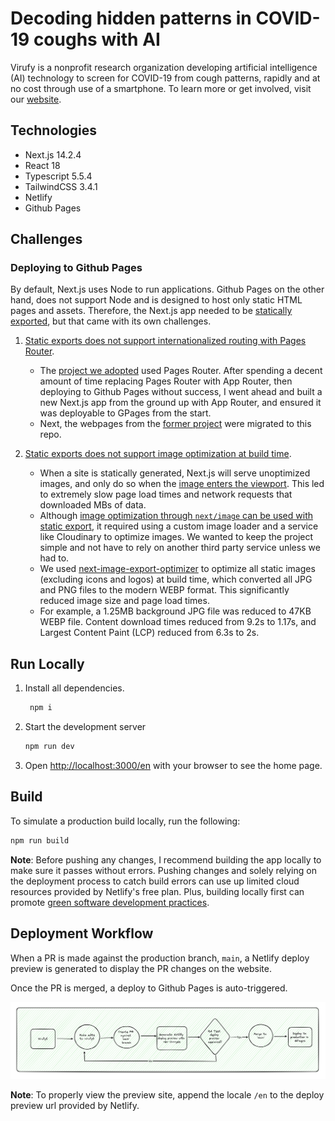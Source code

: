 # Decoding hidden patterns in COVID-19 coughs with AI

Virufy is a nonprofit research organization developing artificial intelligence (AI) technology to screen for COVID-19 from cough patterns, rapidly and at no cost through use of a smartphone. To learn more or get involved, visit our [website](https://gevuong.github.io/minimal-i18n-with-app-route).

## Technologies

- Next.js 14.2.4
- React 18
- Typescript 5.5.4
- TailwindCSS 3.4.1
- Netlify
- Github Pages

## Challenges

### Deploying to Github Pages

By default, Next.js uses Node to run applications. Github Pages on the other hand, does not support Node and is designed to host only static HTML pages and assets. Therefore, the Next.js app needed to be [statically exported](https://nextjs.org/docs/app/building-your-application/deploying/static-exports#configuration), but that came with its own challenges.

1. [Static exports does not support internationalized routing with Pages Router](https://nextjs.org/docs/pages/building-your-application/routing/internationalization#how-does-this-work-with-static-generation).

   - The [project we adopted](https://github.com/virufy6/virufy6.github.io/tree/release) used Pages Router. After spending a decent amount of time replacing Pages Router with App Router, then deploying to Github Pages without success, I went ahead and built a new Next.js app from the ground up with App Router, and ensured it was deployable to GPages from the start.
   - Next, the webpages from the [former project](https://github.com/virufy6/virufy6.github.io/tree/release) were migrated to this repo.

2. [Static exports does not support image optimization at build time](https://github.com/vercel/next.js/discussions/19065).

   - When a site is statically generated, Next.js will serve unoptimized images, and only do so when the [image enters the viewport](https://nextjs.org/docs/pages/building-your-application/optimizing/images). This led to extremely slow page load times and network requests that downloaded MBs of data.
   - Although [image optimization through `next/image` can be used with static export](https://nextjs.org/docs/app/building-your-application/deploying/static-exports#image-optimization), it required using a custom image loader and a service like Cloudinary to optimize images. We wanted to keep the project simple and not have to rely on another third party service unless we had to.
   - We used [next-image-export-optimizer](https://github.com/Niels-IO/next-image-export-optimizer) to optimize all static images (excluding icons and logos) at build time, which converted all JPG and PNG files to the modern WEBP format. This significantly reduced image size and page load times.
   - For example, a 1.25MB background JPG file was reduced to 47KB WEBP file. Content download times reduced from 9.2s to 1.17s, and Largest Content Paint (LCP) reduced from 6.3s to 2s.

## Run Locally

1. Install all dependencies.

   ```bash
    npm i
   ```

2. Start the development server

   ```bash
   npm run dev
   ```

3. Open [http://localhost:3000/en](http://localhost:3000/en) with your browser to see the home page.

## Build

To simulate a production build locally, run the following:

```bash
npm run build
```

**Note**: Before pushing any changes, I recommend building the app locally to make sure it passes without errors. Pushing changes and solely relying on the deployment process to catch build errors can use up limited cloud resources provided by Netlify's free plan. Plus, building locally first can promote [green software development practices](https://github.com/Ha-neu-l/GreenSoftware101HandBook?tab=readme-ov-file).

## Deployment Workflow

When a PR is made against the production branch, `main`, a Netlify deploy preview is generated to display the PR changes on the website.

Once the PR is merged, a deploy to Github Pages is auto-triggered.

![Current Workflow](./public/diagrams/deployment-workflow.png)

**Note**: To properly view the preview site, append the locale `/en` to the deploy preview url provided by Netlify.
